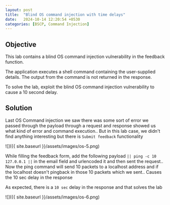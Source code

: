 ```yaml
---
layout: post
title:  "Blind OS command injection with time delays"
date:   2024-10-14 12:20:54 +0530
categories: [BSCP, Command Injection]
---
```


## Objective 

This lab contains a blind OS command injection vulnerability in the feedback function.

The application executes a shell command containing the user-supplied details. The output from the command is not returned in the response.

To solve the lab, exploit the blind OS command injection vulnerability to cause a 10 second delay.

## Solution 

Last OS Command injection we saw there was some sort of error we passed through the payload through a request and response showed us what kind of error and command execution.. But in this lab case, we didn't find anything interesting but there is `Submit feedback` functionality 

![]({{ site.baseurl }}/assets/images/os-5.png) 

While filling the feedback form, add the following payload `|| ping -c 10 127.0.0.1 ||` in the email field and urlencoded it and then sent the request.. Now the ping command will send 10 packets to a localhost address and if the localhost doesn't pingback in those 10 packets which we sent.. Causes the 10 sec delay in the response 

As expected, there is a `10 sec` delay in the response and that solves the lab 

![]({{ site.baseurl }}/assets/images/os-6.png) 